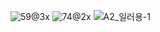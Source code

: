 

<!--

**Here are some ideas to get you started:**

🙋‍♀️ A short introduction - what is your organization all about?
🌈 Contribution guidelines - how can the community get involved?
👩‍💻 Useful resources - where can the community find your docs? Is there anything else the community should know?
🍿 Fun facts - what does your team eat for breakfast?
🧙 Remember, you can do mighty things with the power of [Markdown](https://docs.github.com/github/writing-on-github/getting-started-with-writing-and-formatting-on-github/basic-writing-and-formatting-syntax)
-->
![59@3x](https://github.com/TeamShortWeather/.github/assets/48792069/4b7fd075-5a06-4952-a2e8-a53ed1a40c2d)
![74@2x](https://github.com/TeamShortWeather/.github/assets/48792069/5511b66d-8373-45f7-965d-15b9f294507b)
![A2_일러용-1](https://github.com/TeamShortWeather/.github/assets/48792069/2aa85309-3cfa-4674-a10d-895bef44873f)

